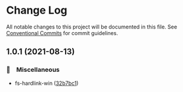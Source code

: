 # Change Log

All notable changes to this project will be documented in this file.
See [Conventional Commits](https://conventionalcommits.org) for commit guidelines.

## 1.0.1 (2021-08-13)


### 🔖　Miscellaneous

* fs-hardlink-win ([32b7bc1](https://github.com/bluelovers/ws-iconv/commit/32b7bc1a27403d82f184410be800a5b615dba920))
